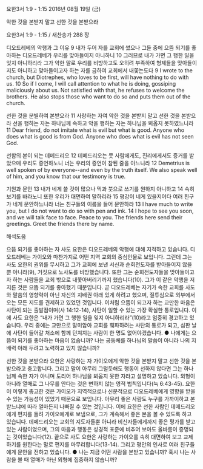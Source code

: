 요한3서 1:9 - 1:15 
2016년 08월 19일 (금)

악한 것을 본받지 말고 선한 것을 본받으라



요한3서 1:9 - 1:15 / 새찬송가 288 장


디오드레베의 악행과 그 이유
9 내가 두어 자를 교회에 썼으나 그들 중에 으뜸 되기를 좋아하는 디오드레베가 우리를 맞아들이지 아니하니 10 그러므로 내가 가면 그 행한 일을 잊지 아니하리라 그가 악한 말로 우리를 비방하고도 오히려 부족하여 형제들을 맞아들이지도 아니하고 맞아들이고자 하는 자를 금하여 교회에서 내쫓는도다
9 I wrote to the church, but Diotrephes, who loves to be first, will have nothing to do with us. 10 So if I come, I will call attention to what he is doing, gossiping maliciously about us. Not satisfied with that, he refuses to welcome the brothers. He also stops those who want to do so and puts them out of the church.

선한 것을 분별하여 본받으라
11 사랑하는 자여 악한 것을 본받지 말고 선한 것을 본받으라 선을 행하는 자는 하나님께 속하고 악을 행하는 자는 하나님을 뵈옵지 못하였느니라
11 Dear friend, do not imitate what is evil but what is good. Anyone who does what is good is from God. Anyone who does what is evil has not seen God.

선함의 본이 되는 데메드리오
12 데메드리오는 뭇 사람에게도, 진리에게서도 증거를 받았으매 우리도 증언하노니 너는 우리의 증언이 참된 줄을 아느니라
12 Demetrius is well spoken of by everyone--and even by the truth itself. We also speak well of him, and you know that our testimony is true.

기원과 문안
13 내가 네게 쓸 것이 많으나 먹과 붓으로 쓰기를 원하지 아니하고 14 속히 보기를 바라노니 또한 우리가 대면하여 말하리라 15 평강이 네게 있을지어다 여러 친구가 네게 문안하느니라 너는 친구들의 이름을 들어 문안하라
13 I have much to write you, but I do not want to do so with pen and ink. 14 I hope to see you soon, and we will talk face to face. Peace to you. The friends here send their greetings. Greet the friends there by name.

해석도움





으뜸 되기를 좋아하는 자
사도 요한은 디오드레베의 악행에 대해 지적하고 있습니다. 디오드레베는 가이오와 마찬가지로 어떤 지역 교회의 중심인물로 보입니다. 그런데 그는 사도 요한의 권위를 무시하고 그가 교회에 보낸 서신과 순회전도자를 받아들이지 않을 뿐 아니라(9), 거짓으로 노사도를 비방했습니다. 또한 그는 순회전도자들을 맞아들이고자 하는 사람들을 교회 밖으로 내쫓아버리기까지 했습니다(10). 그가 이 같은 악행을 저지른 것은 으뜸 되기를 좋아했기 때문입니다. 곧 디오드레베는 자기가 속한 교회를 사도와 말씀의 영향력이 아닌 자신의 지배권 아래 있게 하려고 했으며, 질투심으로 외부에서 오는 모든 지도를 견제하고 있었던 것입니다. 이처럼 으뜸이 되고자 하는 교만한 마음은 사탄이 되는 출발점이며(사 14:12-14), 사탄이 일할 수 있는 가장 확실한 통로입니다. 이에 사도 요한은 “내가 가면 그 행한 일을 잊지 아니하리라”(10)라고 엄중히 경고하고 있습니다. 우리 중에는 교만으로 말미암아 교회를 훼파하려는 사탄의 통로가 되고, 심판 날에 사탄이 들어갈 처소에 함께 던져지는 사람이 한 명도 없어야겠습니다.
● 나에게는 으뜸이 되기를 좋아하는 마음이 없습니까? 나는 공동체를 하나님의 말씀이 아니라 나의 지배력 아래 두려고 노력하고 있지 않습니까?

선한 것을 본받으라
요한은 사랑하는 자 가이오에게 악한 것을 본받지 말고 선한 것을 본받으라고 충고합니다. 그리고 말이 아무리 그럴듯해도 행동이 선하지 않다면 그는 하나님께 속한 자가 아니며 도리어 하나님을 뵈옵지 못한 자라고 설명하고 있습니다. 외형이 아니라 열매로 그 나무를 안다는 것은 변하지 않는 영적 법칙입니다(눅 6:43-45). 요한이 이렇게 충고한 것은 가이오가 지역적으로나 신분적으로 디오드레베에게 영향을 받을 수 있는 가능성이 있었기 때문으로 보입니다. 아무리 좋은 사람도 누구를 가까이하고 본받느냐에 따라 얼마든지 나빠질 수 있는 것입니다. 이에 요한은 선한 사람인 데메드리오에게 편지를 들려 가이오에게로 보냄으로, 그가 계속해서 좋은 본을 볼 수 있도록 하고 있습니다. 데메드리오는 교회의 지도자들뿐 아니라 비신자들에게까지 좋은 평가를 받고 있는 사람이었으며, 그의 마음과 행동은 성경적 표준에 비추어 보아도 올바름이 증명되는 것이었습니다(12). 끝으로 사도 요한은 사랑하는 가이오를 속히 대면하여 보고 교제하기를 원한다는 말로 편지를 마무리합니다(13-14). 그리고 평안의 인사로 여러 친구들에게 문안을 전하고 있습니다.
● 나는 지금 어떤 사람을 본받고 있습니까? 혹시 나는 사람을 볼 때 열매가 아닌 외형에 집중하지 않습니까?